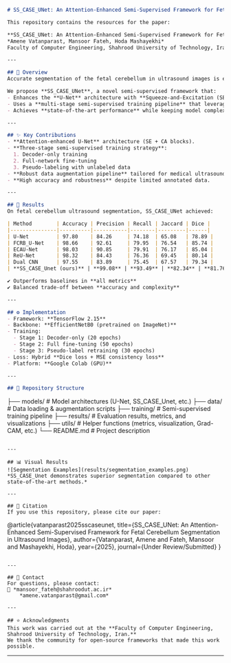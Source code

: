 ```markdown
# SS_CASE_UNet: An Attention-Enhanced Semi-Supervised Framework for Fetal Cerebellum Segmentation

This repository contains the resources for the paper:

**SS_CASE_UNet: An Attention-Enhanced Semi-Supervised Framework for Fetal Cerebellum Segmentation in Ultrasound Images**  
*Amene Vatanparast, Mansoor Fateh, Hoda Mashayekhi*  
Faculty of Computer Engineering, Shahrood University of Technology, Iran  

---

## 📖 Overview
Accurate segmentation of the fetal cerebellum in ultrasound images is essential for prenatal diagnostics, but it remains challenging due to image noise, anatomical complexity, and the scarcity of annotated data.  

We propose **SS_CASE_UNet**, a novel semi-supervised framework that:
- Enhances the **U-Net** architecture with **Squeeze-and-Excitation (SE)** and **Coordinate Attention (CA)** blocks.  
- Uses a **multi-stage semi-supervised training pipeline** that leverages both labeled and unlabeled data.  
- Achieves **state-of-the-art performance** while keeping model complexity practical for clinical use.  

---

## ✨ Key Contributions
- **Attention-enhanced U-Net** architecture (SE + CA blocks).  
- **Three-stage semi-supervised training strategy**:
  1. Decoder-only training  
  2. Full-network fine-tuning  
  3. Pseudo-labeling with unlabeled data  
- **Robust data augmentation pipeline** tailored for medical ultrasound images.  
- **High accuracy and robustness** despite limited annotated data.  

---

## 🧪 Results
On fetal cerebellum ultrasound segmentation, SS_CASE_UNet achieved:

| Method        | Accuracy | Precision | Recall | Jaccard | Dice |
|---------------|----------|-----------|--------|---------|------|
| U-Net         | 97.80    | 84.26     | 74.18  | 65.08   | 78.89 |
| FCRB_U-Net    | 98.66    | 92.61     | 79.95  | 76.54   | 85.74 |
| ECAU-Net      | 98.03    | 90.85     | 79.91  | 76.17   | 85.04 |
| ReU-Net       | 98.32    | 84.43     | 76.36  | 69.45   | 80.14 |
| Dual CNN      | 97.55    | 83.89     | 75.45  | 67.57   | 79.34 |
| **SS_CASE_Unet (ours)** | **99.08** | **93.49** | **82.34** | **81.76** | **87.65** |

✔ Outperforms baselines in **all metrics**  
✔ Balanced trade-off between **accuracy and complexity**  

---

## ⚙️ Implementation
- Framework: **TensorFlow 2.15**
- Backbone: **EfficientNetB0 (pretrained on ImageNet)**
- Training:  
  - Stage 1: Decoder-only (20 epochs)  
  - Stage 2: Full fine-tuning (50 epochs)  
  - Stage 3: Pseudo-label retraining (30 epochs)  
- Loss: Hybrid **Dice loss + MSE consistency loss**  
- Platform: **Google Colab (GPU)**  

---

## 📂 Repository Structure
```

├── models/            # Model architectures (U-Net, SS\_CASE\_Unet, etc.)
├── data/              # Data loading & augmentation scripts
├── training/          # Semi-supervised training pipeline
├── results/           # Evaluation results, metrics, and visualizations
├── utils/             # Helper functions (metrics, visualization, Grad-CAM, etc.)
└── README.md          # Project description

```

---

## 📊 Visual Results
![Segmentation Examples](results/segmentation_examples.png)  
*SS_CASE_Unet demonstrates superior segmentation compared to other state-of-the-art methods.*

---

## 📌 Citation
If you use this repository, please cite our paper:

```

@article{vatanparast2025sscaseunet,
title={SS\_CASE\_UNet: An Attention-Enhanced Semi-Supervised Framework for Fetal Cerebellum Segmentation in Ultrasound Images},
author={Vatanparast, Amene and Fateh, Mansoor and Mashayekhi, Hoda},
year={2025},
journal={Under Review/Submitted}
}

```

---

## 📧 Contact
For questions, please contact:  
📩 *mansoor_fateh@shahroodut.ac.ir*
    *amene.vatanparast@gmail.com*

---

## ⭐ Acknowledgments
This work was carried out at the **Faculty of Computer Engineering, Shahrood University of Technology, Iran.**  
We thank the community for open-source frameworks that made this work possible.
```

---
